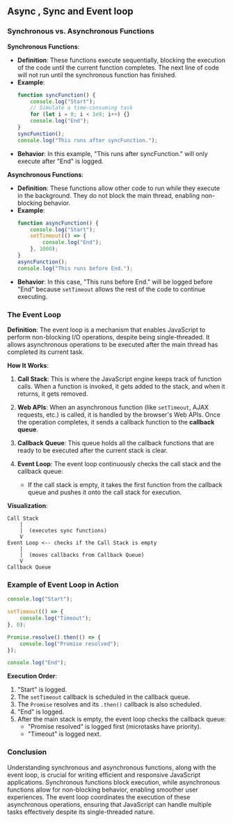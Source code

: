 

## Async , Sync and Event loop
### Synchronous vs. Asynchronous Functions

**Synchronous Functions**:
- **Definition**: These functions execute sequentially, blocking the execution of the code until the current function completes. The next line of code will not run until the synchronous function has finished.
- **Example**:
  ```javascript
  function syncFunction() {
      console.log("Start");
      // Simulate a time-consuming task
      for (let i = 0; i < 1e9; i++) {}
      console.log("End");
  }
  syncFunction();
  console.log("This runs after syncFunction.");
  ```
- **Behavior**: In this example, "This runs after syncFunction." will only execute after "End" is logged.

**Asynchronous Functions**:
- **Definition**: These functions allow other code to run while they execute in the background. They do not block the main thread, enabling non-blocking behavior.
- **Example**:
  ```javascript
  function asyncFunction() {
      console.log("Start");
      setTimeout(() => {
          console.log("End");
      }, 1000);
  }
  asyncFunction();
  console.log("This runs before End.");
  ```
- **Behavior**: In this case, "This runs before End." will be logged before "End" because `setTimeout` allows the rest of the code to continue executing.

### The Event Loop

**Definition**: The event loop is a mechanism that enables JavaScript to perform non-blocking I/O operations, despite being single-threaded. It allows asynchronous operations to be executed after the main thread has completed its current task.

**How It Works**:
1. **Call Stack**: This is where the JavaScript engine keeps track of function calls. When a function is invoked, it gets added to the stack, and when it returns, it gets removed.
  
2. **Web APIs**: When an asynchronous function (like `setTimeout`, AJAX requests, etc.) is called, it is handled by the browser's Web APIs. Once the operation completes, it sends a callback function to the **callback queue**.

3. **Callback Queue**: This queue holds all the callback functions that are ready to be executed after the current stack is clear.

4. **Event Loop**: The event loop continuously checks the call stack and the callback queue:
   - If the call stack is empty, it takes the first function from the callback queue and pushes it onto the call stack for execution.

**Visualization**:

```
Call Stack
    |
    |  (executes sync functions)
    V
Event Loop <-- checks if the Call Stack is empty
    |
    |  (moves callbacks from Callback Queue)
    V
Callback Queue
```

### Example of Event Loop in Action

```javascript
console.log("Start");

setTimeout(() => {
    console.log("Timeout");
}, 0);

Promise.resolve().then(() => {
    console.log("Promise resolved");
});

console.log("End");
```

**Execution Order**:
1. "Start" is logged.
2. The `setTimeout` callback is scheduled in the callback queue.
3. The `Promise` resolves and its `.then()` callback is also scheduled.
4. "End" is logged.
5. After the main stack is empty, the event loop checks the callback queue:
   - "Promise resolved" is logged first (microtasks have priority).
   - "Timeout" is logged next.

### Conclusion

Understanding synchronous and asynchronous functions, along with the event loop, is crucial for writing efficient and responsive JavaScript applications. Synchronous functions block execution, while asynchronous functions allow for non-blocking behavior, enabling smoother user experiences. The event loop coordinates the execution of these asynchronous operations, ensuring that JavaScript can handle multiple tasks effectively despite its single-threaded nature.